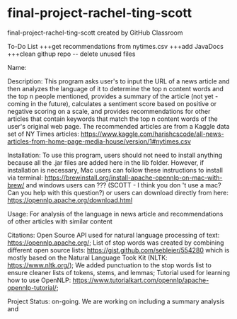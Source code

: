 # final-project-rachel-ting-scott
final-project-rachel-ting-scott created by GitHub Classroom

To-Do List
+++get recommendations from nytimes.csv
+++add JavaDocs
+++clean githup repo -- delete unused files

Name:


Description:
This program asks user's to input the URL of a news article and then analyzes the language of it to determine the top n content words 
and the top n people mentioned, provides a summary of the article (not yet - coming in the future), calculates a sentiment score based 
on positive or negative scoring on a scale, and provides recommendations for other articles that contain keywords that match the 
top n content words of the user's original web page. The recommended articles are from a Kaggle data set of NY Times articles: 
https://www.kaggle.com/harishcscode/all-news-articles-from-home-page-media-house/version/1#nytimes.csv


Installation:
To use this program, users should not need to install anything because all the .jar files are added here in the lib folder.
However, if installation is necessary, Mac users can follow these instructions to install via terminal: https://brewinstall.org/install-apache-opennlp-on-mac-with-brew/
and windows users can ??? (SCOTT - I think you don 't use a mac? Can you help with this question?)
or users can download directly from here: https://opennlp.apache.org/download.html

Usage: 
For analysis of the language in news article and recommendations of other articles with similar content

Citations:
Open Source API used for natural language processing of text: https://opennlp.apache.org/;
List of stop words was created by combining different open source lists: https://gist.github.com/sebleier/554280 which is mostly based on the Natural Language Took Kit (NLTK: https://www.nltk.org/);
We added punctuation to the stop words list to ensure cleaner lists of tokens, stems, and lemmas;
Tutorial used for learning how to use OpenNLP: https://www.tutorialkart.com/opennlp/apache-opennlp-tutorial/;

Project Status: on-going. We are working on including a summary analysis and 

